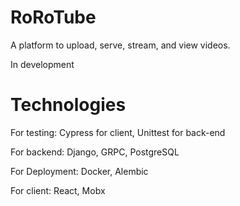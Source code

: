 # RoRoTube

A platform to upload, serve, stream, and view videos.

In development
# Technologies

For testing:
Cypress for client, Unittest for back-end

For backend:
Django, GRPC, PostgreSQL

For Deployment:
Docker, Alembic

For client:
React, Mobx
